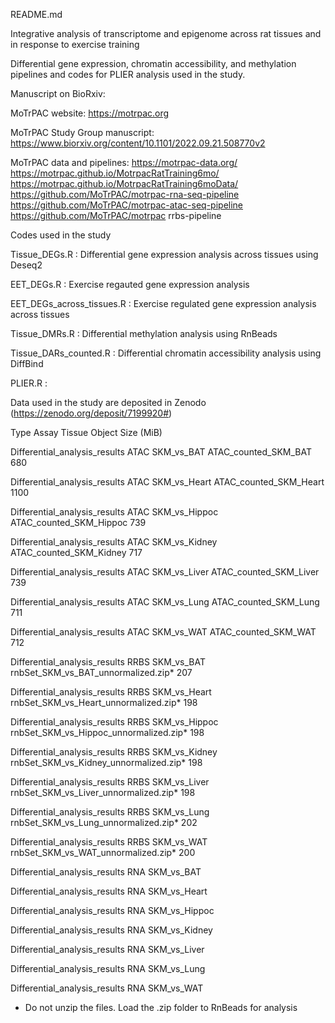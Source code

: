 README.md

Integrative analysis of transcriptome and epigenome across rat tissues and in response to exercise training

Differential gene expression, chromatin accessibility, and methylation pipelines and codes for PLIER analysis used in the study.

Manuscript on BioRxiv:

MoTrPAC website: https://motrpac.org

MoTrPAC Study Group manuscript: https://www.biorxiv.org/content/10.1101/2022.09.21.508770v2

MoTrPAC data and pipelines: 
https://motrpac-data.org/
https://motrpac.github.io/MotrpacRatTraining6mo/
https://motrpac.github.io/MotrpacRatTraining6moData/
https://github.com/MoTrPAC/motrpac-rna-seq-pipeline 
https://github.com/MoTrPAC/motrpac-atac-seq-pipeline 
https://github.com/MoTrPAC/motrpac rrbs-pipeline


Codes used in the study

Tissue_DEGs.R : Differential gene expression analysis across tissues using Deseq2

EET_DEGs.R : Exercise regauted gene expression analysis

EET_DEGs_across_tissues.R : Exercise regulated gene expression analysis across tissues

Tissue_DMRs.R : Differential methylation analysis using RnBeads 

Tissue_DARs_counted.R : Differential chromatin accessibility analysis using DiffBind

PLIER.R : 


Data used in the study are deposited in Zenodo (https://zenodo.org/deposit/7199920#)

Type                    			    Assay   Tissue	  	    Object					                Size (MiB)	

  Differential_analysis_results 		ATAC	  SKM_vs_BAT	  ATAC_counted_SKM_BAT			              680	

Differential_analysis_results	  	ATAC	  SKM_vs_Heart	  ATAC_counted_SKM_Heart			           1100	

Differential_analysis_results 		ATAC	  SKM_vs_Hippoc	  ATAC_counted_SKM_Hippoc		            739	

Differential_analysis_results 		ATAC	  SKM_vs_Kidney	  ATAC_counted_SKM_Kidney		            717	

Differential_analysis_results 		ATAC	  SKM_vs_Liver  	ATAC_counted_SKM_Liver			            739	

Differential_analysis_results 		ATAC	  SKM_vs_Lung	    ATAC_counted_SKM_Lung  		            711

Differential_analysis_results 		ATAC	  SKM_vs_WAT	    ATAC_counted_SKM_WAT			              712	

Differential_analysis_results 		RRBS	  SKM_vs_BAT	    rnbSet_SKM_vs_BAT_unnormalized.zip* 	  207

Differential_analysis_results		  RRBS	  SKM_vs_Heart	  rnbSet_SKM_vs_Heart_unnormalized.zip*	  198

Differential_analysis_results 		RRBS	  SKM_vs_Hippoc	  rnbSet_SKM_vs_Hippoc_unnormalized.zip* 	198

Differential_analysis_results 		RRBS	  SKM_vs_Kidney	  rnbSet_SKM_vs_Kidney_unnormalized.zip*	198	

Differential_analysis_results 		RRBS	  SKM_vs_Liver	  rnbSet_SKM_vs_Liver_unnormalized.zip* 	198

Differential_analysis_results 		RRBS	  SKM_vs_Lung	    rnbSet_SKM_vs_Lung_unnormalized.zip* 	  202

Differential_analysis_results 		RRBS	  SKM_vs_WAT	    rnbSet_SKM_vs_WAT_unnormalized.zip*  	  200	

Differential_analysis_results 		RNA	    SKM_vs_BAT	

Differential_analysis_results		  RNA	    SKM_vs_Heart		

Differential_analysis_results		  RNA	    SKM_vs_Hippoc		

Differential_analysis_results 		RNA	    SKM_vs_Kidney		

Differential_analysis_results		  RNA	    SKM_vs_Liver		

Differential_analysis_results		  RNA	    SKM_vs_Lung		

Differential_analysis_results 		RNA	    SKM_vs_WAT		

* Do not unzip the files. Load the .zip folder to RnBeads for analysis

